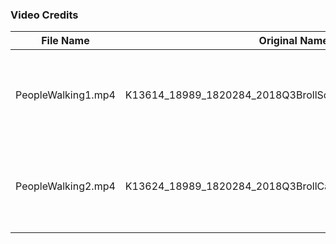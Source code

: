 ### Video Credits

| File Name     | Original Name                        | Copyright                 | Notes                                                        |
| ------------- | ------------------------------------ | ------------------------- | ------------------------------------------------------------ |
| PeopleWalking1.mp4 | K13614_18989_1820284_2018Q3BrollSonya6500_day1_C0031.mp4 | © 2021 SAS Institute Inc. All Rights Reserved. | To be used only in the context of this Demo. |
| PeopleWalking2.mp4 | K13624_18989_1820284_2018Q3BrollCard4_day1_9013.mp4 | © 2021 SAS Institute Inc. All Rights Reserved. | To be used only in the context of this Demo. |

